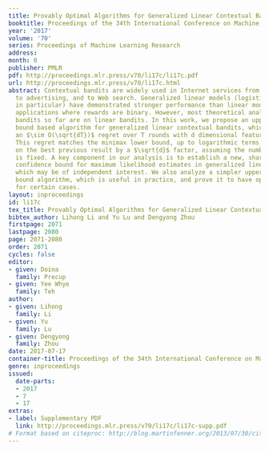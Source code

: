 ```yaml
---
title: Provably Optimal Algorithms for Generalized Linear Contextual Bandits
booktitle: Proceedings of the 34th International Conference on Machine Learning
year: '2017'
volume: '70'
series: Proceedings of Machine Learning Research
address: 
month: 0
publisher: PMLR
pdf: http://proceedings.mlr.press/v70/li17c/li17c.pdf
url: http://proceedings.mlr.press/v70/li17c.html
abstract: Contextual bandits are widely used in Internet services from news recommendation
  to advertising, and to Web search. Generalized linear models (logistical regression
  in particular) have demonstrated stronger performance than linear models in many
  applications where rewards are binary. However, most theoretical analyses on contextual
  bandits so far are on linear bandits. In this work, we propose an upper confidence
  bound based algorithm for generalized linear contextual bandits, which achieves
  an $\sim O(\sqrt{dT})$ regret over T rounds with d dimensional feature vectors.
  This regret matches the minimax lower bound, up to logarithmic terms, and improves
  on the best previous result by a $\sqrt{d}$ factor, assuming the number of arms
  is fixed. A key component in our analysis is to establish a new, sharp finite-sample
  confidence bound for maximum likelihood estimates in generalized linear models,
  which may be of independent interest. We also analyze a simpler upper confidence
  bound algorithm, which is useful in practice, and prove it to have optimal regret
  for certain cases.
layout: inproceedings
id: li17c
tex_title: Provably Optimal Algorithms for Generalized Linear Contextual Bandits
bibtex_author: Lihong Li and Yu Lu and Dengyong Zhou
firstpage: 2071
lastpage: 2080
page: 2071-2080
order: 2071
cycles: false
editor:
- given: Doina
  family: Precup
- given: Yee Whye
  family: Teh
author:
- given: Lihong
  family: Li
- given: Yu
  family: Lu
- given: Dengyong
  family: Zhou
date: 2017-07-17
container-title: Proceedings of the 34th International Conference on Machine Learning
genre: inproceedings
issued:
  date-parts:
  - 2017
  - 7
  - 17
extras:
- label: Supplementary PDF
  link: http://proceedings.mlr.press/v70/li17c/li17c-supp.pdf
# Format based on citeproc: http://blog.martinfenner.org/2013/07/30/citeproc-yaml-for-bibliographies/
---
```

